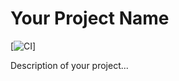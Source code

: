 # Your Project Name

[![CI](https://github.com/gnmeyer/5.5.5/blob/main/.github/workflows/simple-workflow.yml/badge.svg)]

Description of your project...
